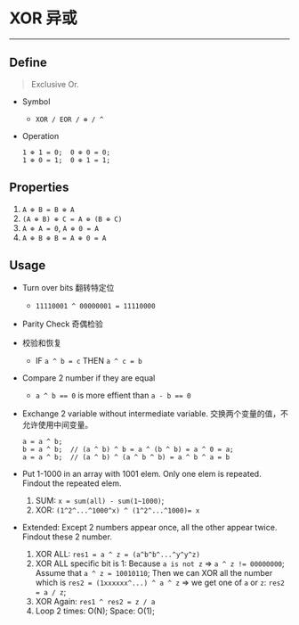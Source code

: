 # XOR 异或
---

## Define
> Exclusive Or.

- Symbol
    - `XOR / EOR / ⊕ / ^`
    
- Operation

    ```
    1 ⊕ 1 = 0;  0 ⊕ 0 = 0;
    1 ⊕ 0 = 1;  0 ⊕ 1 = 1;
    ```

## Properties

1. `A ⊕ B = B ⊕ A`
2. `(A ⊕ B) ⊕ C = A ⊕ (B ⊕ C)`
3. `A ⊕ A = 0`, `A ⊕ 0 = A`
4. `A ⊕ B ⊕ B = A ⊕ 0 = A`

## Usage

- Turn over bits 翻转特定位
    - `11110001 ^ 00000001 = 11110000`

- Parity Check 奇偶检验

- 校验和恢复
    - IF `a ^ b = c` THEN `a ^ c = b`

- Compare 2 number if they are equal
    - `a ^ b == 0` is more effient than `a - b == 0`

- Exchange 2 variable without intermediate variable. 交换两个变量的值，不允许使用中间变量。

    ```
    a = a ^ b;
    b = a ^ b;  // (a ^ b) ^ b = a ^ (b ^ b) = a ^ 0 = a;
    a = a ^ b;  // (a ^ b) ^ (a ^ b ^ b) = a ^ b ^ a = b
    ```

- Put 1-1000 in an array with 1001 elem. Only one elem is repeated. Findout the repeated elem.
    1. SUM: `x = sum(all) - sum(1~1000)`;
    2. XOR: `(1^2^...^1000^x) ^ (1^2^...^1000)= x`

- Extended: Except 2 numbers appear once, all the other appear twice. Findout these 2 number.
    1. XOR ALL: `res1 = a ^ z = (a^b^b^...^y^y^z)`
    2. XOR ALL specific bit is 1: Because `a is not z` => `a ^ z != 00000000`; Assume that `a ^ z = 10010110`; Then we can XOR all the number which is `res2 = (1xxxxxx^...) ^ a ^ z` => we get one of `a` or `z`: `res2 = a / z`;
    3. XOR Again: `res1 ^ res2 = z / a`
    4. Loop 2 times: O(N); Space: O(1);
